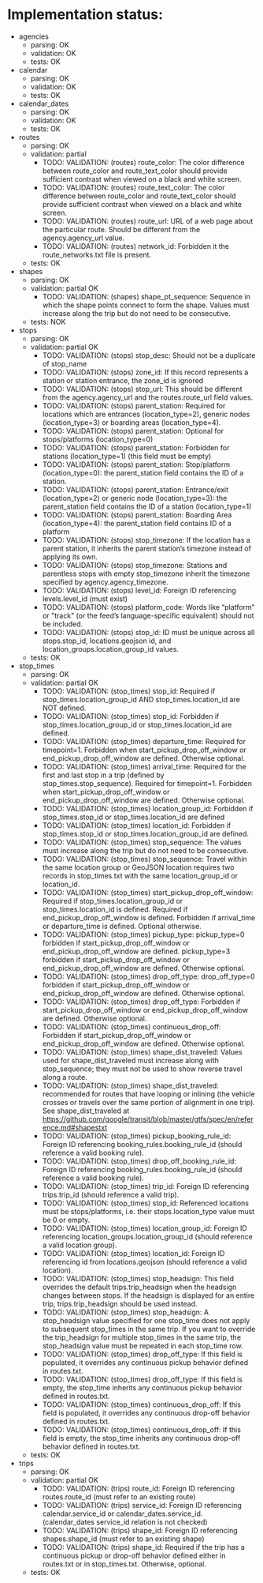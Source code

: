 # Implementation status:
* agencies 
  * parsing: OK
  * validation: OK
  * tests: OK
* calendar 
  * parsing: OK
  * validation: OK
  * tests: OK
* calendar_dates 
  * parsing: OK
  * validation: OK
  * tests: OK
* routes
    * parsing: OK
    * validation: partial
      * TODO: VALIDATION: (routes) route_color: The color difference between route_color and route_text_color should provide sufficient contrast when viewed on a black and white screen.
      * TODO: VALIDATION: (routes) route_text_color: The color difference between route_color and route_text_color should provide sufficient contrast when viewed on a black and white screen.
      * TODO: VALIDATION: (routes) route_url: URL of a web page about the particular route. Should be different from the agency.agency_url value.
      * TODO: VALIDATION: (routes) network_id: Forbidden it the route_networks.txt file is present. 
    * tests: OK
* shapes
    * parsing: OK
    * validation: partial OK
      * TODO: VALIDATION: (shapes) shape_pt_sequence: Sequence in which the shape points connect to form the shape. Values must increase along the trip but do not need to be consecutive.
    * tests: NOK
* stops
    * parsing: OK
    * validation: partial OK
      * TODO: VALIDATION: (stops) stop_desc: Should not be a duplicate of stop_name
      * TODO: VALIDATION: (stops) zone_id: If this record represents a station or station entrance, the zone_id is ignored
      * TODO: VALIDATION: (stops) stop_url: This should be different from the agency.agency_url and the routes.route_url field values.
      * TODO: VALIDATION: (stops) parent_station: Required for locations which are entrances (location_type=2), generic nodes (location_type=3) or boarding areas (location_type=4).
      * TODO: VALIDATION: (stops) parent_station: Optional for stops/platforms (location_type=0)
      * TODO: VALIDATION: (stops) parent_station: Forbidden for stations (location_type=1) (this field must be empty)
      * TODO: VALIDATION: (stops) parent_station: Stop/platform (location_type=0): the parent_station field contains the ID of a station.
      * TODO: VALIDATION: (stops) parent_station: Entrance/exit (location_type=2) or generic node (location_type=3): the parent_station field contains the ID of a station (location_type=1)
      * TODO: VALIDATION: (stops) parent_station: Boarding Area (location_type=4): the parent_station field contains ID of a platform
      * TODO: VALIDATION: (stops) stop_timezone: If the location has a parent station, it inherits the parent station’s timezone instead of applying its own.
      * TODO: VALIDATION: (stops) stop_timezone: Stations and parentless stops with empty stop_timezone inherit the timezone specified by agency.agency_timezone.
      * TODO: VALIDATION: (stops) level_id: Foreign ID referencing levels.level_id (must exist)
      * TODO: VALIDATION: (stops) platform_code: Words like “platform” or "track" (or the feed’s language-specific equivalent) should not be included.
      * TODO: VALIDATION: (stops) stop_id: ID must be unique across all stops.stop_id, locations.geojson id, and location_groups.location_group_id values.
    * tests: OK
* stop_times
    * parsing: OK
    * validation: partial OK
      * TODO: VALIDATION: (stop_times) stop_id: Required if stop_times.location_group_id AND stop_times.location_id are NOT defined.
      * TODO: VALIDATION: (stop_times) stop_id: Forbidden if stop_times.location_group_id or stop_times.location_id are defined.
      * TODO: VALIDATION: (stop_times) departure_time: Required for timepoint=1. Forbidden when start_pickup_drop_off_window or end_pickup_drop_off_window are defined. Otherwise optional.
      * TODO: VALIDATION: (stop_times) arrival_time: Required for the first and last stop in a trip (defined by stop_times.stop_sequence). Required for timepoint=1. Forbidden when start_pickup_drop_off_window or end_pickup_drop_off_window are defined. Otherwise optional.
      * TODO: VALIDATION: (stop_times) location_group_id: Forbidden if stop_times.stop_id or stop_times.location_id are defined
      * TODO: VALIDATION: (stop_times) location_id: Forbidden if stop_times.stop_id or stop_times.location_group_id are defined.
      * TODO: VALIDATION: (stop_times) stop_sequence: The values must increase along the trip but do not need to be consecutive.
      * TODO: VALIDATION: (stop_times) stop_sequence: Travel within the same location group or GeoJSON location requires two records in stop_times.txt with the same location_group_id or location_id.
      * TODO: VALIDATION: (stop_times) start_pickup_drop_off_window: Required if stop_times.location_group_id or stop_times.location_id is defined.  Required if end_pickup_drop_off_window is defined. Forbidden if arrival_time or departure_time is defined. Optional otherwise.
      * TODO: VALIDATION: (stop_times) pickup_type: pickup_type=0 forbidden if start_pickup_drop_off_window or end_pickup_drop_off_window are defined. pickup_type=3 forbidden if start_pickup_drop_off_window or end_pickup_drop_off_window are defined. Otherwise optional.
      * TODO: VALIDATION: (stop_times) drop_off_type: drop_off_type=0 forbidden if start_pickup_drop_off_window or end_pickup_drop_off_window are defined. Otherwise optional.
      * TODO: VALIDATION: (stop_times) drop_off_type: Forbidden if start_pickup_drop_off_window or end_pickup_drop_off_window are defined. Otherwise optional.
      * TODO: VALIDATION: (stop_times) continuous_drop_off: Forbidden if start_pickup_drop_off_window or end_pickup_drop_off_window are defined. Otherwise optional.
      * TODO: VALIDATION: (stop_times) shape_dist_traveled: Values used for shape_dist_traveled must increase along with stop_sequence; they must not be used to show reverse travel along a route.
      * TODO: VALIDATION: (stop_times) shape_dist_traveled: recommended for routes that have looping or inlining (the vehicle crosses or travels over the same portion of alignment in one trip). See shape_dist_traveled at https://github.com/google/transit/blob/master/gtfs/spec/en/reference.md#shapestxt
      * TODO: VALIDATION: (stop_times) pickup_booking_rule_id: Foreign ID referencing booking_rules.booking_rule_id (should reference a valid booking rule).
      * TODO: VALIDATION: (stop_times) drop_off_booking_rule_id: Foreign ID referencing booking_rules.booking_rule_id (should reference a valid booking rule).
      * TODO: VALIDATION: (stop_times) trip_id: Foreign ID referencing trips.trip_id (should reference a valid trip).
      * TODO: VALIDATION: (stop_times) stop_id: Referenced locations must be stops/platforms, i.e. their stops.location_type value must be 0 or empty.
      * TODO: VALIDATION: (stop_times) location_group_id: Foreign ID referencing location_groups.location_group_id (should reference a valid location group).
      * TODO: VALIDATION: (stop_times) location_id: Foreign ID referencing id from locations.geojson (should reference a valid location).
      * TODO: VALIDATION: (stop_times) stop_headsign: This field overrides the default trips.trip_headsign when the headsign changes between stops. If the headsign is displayed for an entire trip, trips.trip_headsign should be used instead.
      * TODO: VALIDATION: (stop_times) stop_headsign: A stop_headsign value specified for one stop_time does not apply to subsequent stop_times in the same trip. If you want to override the trip_headsign for multiple stop_times in the same trip, the stop_headsign value must be repeated in each stop_time row.
      * TODO: VALIDATION: (stop_times) drop_off_type: If this field is populated, it overrides any continuous pickup behavior defined in routes.txt.
      * TODO: VALIDATION: (stop_times) drop_off_type: If this field is empty, the stop_time inherits any continuous pickup behavior defined in routes.txt.
      * TODO: VALIDATION: (stop_times) continuous_drop_off: If this field is populated, it overrides any continuous drop-off behavior defined in routes.txt.
      * TODO: VALIDATION: (stop_times) continuous_drop_off: If this field is empty, the stop_time inherits any continuous drop-off behavior defined in routes.txt.
    * tests: OK
* trips
    * parsing: OK
    * validation: partial OK
      * TODO: VALIDATION: (trips) route_id: Foreign ID referencing routes.route_id (must refer to an existing route)
      * TODO: VALIDATION: (trips) service_id: Foreign ID referencing calendar.service_id or calendar_dates.service_id. (calendar_dates service_id relation is not checked)
      * TODO: VALIDATION: (trips) shape_id: Foreign ID referencing shapes.shape_id (must refer to an existing shape)
      * TODO: VALIDATION: (trips) shape_id: Required if the trip has a continuous pickup or drop-off behavior defined either in routes.txt or in stop_times.txt. Otherwise, optional.
    * tests: OK